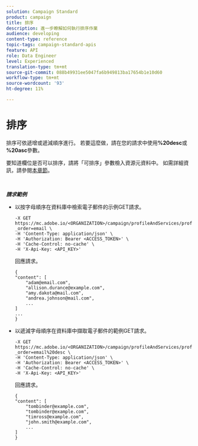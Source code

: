 ```yaml
---
solution: Campaign Standard
product: campaign
title: 排序
description: 進一步瞭解如何執行排序作業
audience: developing
content-type: reference
topic-tags: campaign-standard-apis
feature: API
role: Data Engineer
level: Experienced
translation-type: tm+mt
source-git-commit: 088b49931ee5047fa6b949813ba17654b1e10d60
workflow-type: tm+mt
source-wordcount: '93'
ht-degree: 11%

---
```



# 排序

排序可依遞增或遞減順序進行。 若要這麼做，請在您的請求中使用&#x200B;**%20desc**&#x200B;或&#x200B;**%20asc**&#x200B;參數。

要知道欄位是否可以排序，請將「可排序」參數檢入資源元資料中。 如需詳細資訊，請參閱[本章節](../../api/using/metadata-mechanism.md)。

<br/>

***請求範例***

* 以按字母順序在資料庫中檢索電子郵件的示例GET請求。

   ```
   -X GET https://mc.adobe.io/<ORGANIZATION>/campaign/profileAndServices/profile/email/email?_order=email \
   -H 'Content-Type: application/json' \
   -H 'Authorization: Bearer <ACCESS_TOKEN>' \
   -H 'Cache-Control: no-cache' \
   -H 'X-Api-Key: <API_KEY>'
   ```

   回應請求。

   ```
   {
   "content": [
       "adam@email.com",
       "allison.durance@example.com",
       "amy.dakota@mail.com",
       "andrea.johnson@mail.com",
       ...
   ]
   ...
   }
   ```

* 以遞減字母順序在資料庫中擷取電子郵件的範例GET請求。

   ```
   -X GET https://mc.adobe.io/<ORGANIZATION>/campaign/profileAndServices/profile/email?_order=email%20desc \
   -H 'Content-Type: application/json' \
   -H 'Authorization: Bearer <ACCESS_TOKEN>' \
   -H 'Cache-Control: no-cache' \
   -H 'X-Api-Key: <API_KEY>'
   ```

   回應請求。

   ```
   {
   "content": [
       "tombinder@example.com",
       "tombinder@example.com",
       "timross@example.com",
       "john.smith@example.com",
       ...
   ]
   }
   ```
